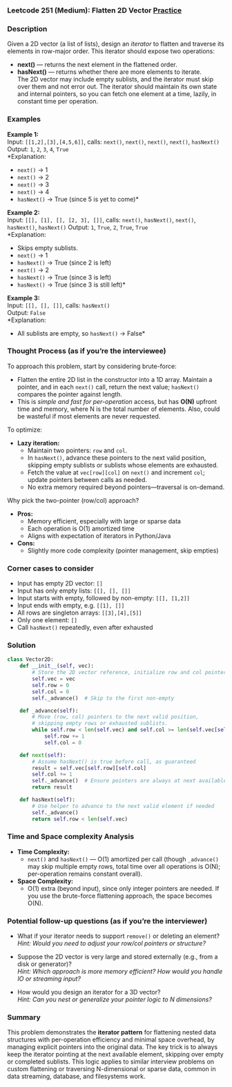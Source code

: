 ### Leetcode 251 (Medium): Flatten 2D Vector [Practice](https://leetcode.com/problems/flatten-2d-vector)

### Description  
Given a 2D vector (a list of lists), design an *iterator* to flatten and traverse its elements in row-major order. This iterator should expose two operations:  
- **next()** — returns the next element in the flattened order.
- **hasNext()** — returns whether there are more elements to iterate.  
The 2D vector may include empty sublists, and the iterator must skip over them and not error out. The iterator should maintain its own state and internal pointers, so you can fetch one element at a time, lazily, in constant time per operation.

### Examples  

**Example 1:**  
Input: `[[1,2],[3],[4,5,6]]`, calls: `next()`, `next()`, `next()`, `next()`, `hasNext()`  
Output: `1`, `2`, `3`, `4`, `True`  
*Explanation:  
- `next()` → 1  
- `next()` → 2  
- `next()` → 3  
- `next()` → 4  
- `hasNext()` → True (since 5 is yet to come)*

**Example 2:**  
Input: `[[], [1], [], [2, 3], []]`, calls: `next()`, `hasNext()`, `next()`, `hasNext()`, `hasNext()`
Output: `1`, `True`, `2`, `True`, `True`  
*Explanation:  
- Skips empty sublists.  
- `next()` → 1  
- `hasNext()` → True (since 2 is left)  
- `next()` → 2  
- `hasNext()` → True (since 3 is left)  
- `hasNext()` → True (since 3 is still left)*

**Example 3:**  
Input: `[[], [], []]`, calls: `hasNext()`  
Output: `False`  
*Explanation:  
- All sublists are empty, so `hasNext()` → False*

### Thought Process (as if you’re the interviewee)  
To approach this problem, start by considering brute-force:  
- Flatten the entire 2D list in the constructor into a 1D array. Maintain a pointer, and in each `next()` call, return the next value; `hasNext()` compares the pointer against length.  
- This is *simple and fast for per-operation* access, but has **O(N)** upfront time and memory, where N is the total number of elements. Also, could be wasteful if most elements are never requested.

To optimize:
- **Lazy iteration:**  
  - Maintain two pointers: `row` and `col`.  
  - In `hasNext()`, advance these pointers to the next valid position, skipping empty sublists or sublists whose elements are exhausted.  
  - Fetch the value at `vec[row][col]` on `next()` and increment `col`; update pointers between calls as needed.  
  - No extra memory required beyond pointers—traversal is on-demand.

Why pick the two-pointer (row/col) approach?  
- **Pros:**  
  - Memory efficient, especially with large or sparse data  
  - Each operation is O(1) amortized time  
  - Aligns with expectation of iterators in Python/Java  
- **Cons:**  
  - Slightly more code complexity (pointer management, skip empties)

### Corner cases to consider  
- Input has empty 2D vector: `[]`  
- Input has only empty lists: `[[], [], []]`  
- Input starts with empty, followed by non-empty: `[[], [1,2]]`  
- Input ends with empty, e.g. `[[1], []]`  
- All rows are singleton arrays: `[[3],[4],[5]]`  
- Only one element: `[]`  
- Call `hasNext()` repeatedly, even after exhausted

### Solution

```python
class Vector2D:
    def __init__(self, vec):
        # Store the 2D vector reference, initialize row and col pointers
        self.vec = vec
        self.row = 0
        self.col = 0
        self._advance()  # Skip to the first non-empty

    def _advance(self):
        # Move (row, col) pointers to the next valid position,
        # skipping empty rows or exhausted sublists.
        while self.row < len(self.vec) and self.col >= len(self.vec[self.row]):
            self.row += 1
            self.col = 0

    def next(self):
        # Assume hasNext() is true before call, as guaranteed
        result = self.vec[self.row][self.col]
        self.col += 1
        self._advance()  # Ensure pointers are always at next available
        return result

    def hasNext(self):
        # Use helper to advance to the next valid element if needed
        self._advance()
        return self.row < len(self.vec)
```

### Time and Space complexity Analysis  

- **Time Complexity:**  
  - `next()` and `hasNext()` — O(1) amortized per call (though `_advance()` may skip multiple empty rows, total time over all operations is O(N); per-operation remains constant overall).
- **Space Complexity:**  
  - O(1) extra (beyond input), since only integer pointers are needed. If you use the brute-force flattening approach, the space becomes O(N).

### Potential follow-up questions (as if you’re the interviewer)  

- What if your iterator needs to support `remove()` or deleting an element?  
  *Hint: Would you need to adjust your row/col pointers or structure?*

- Suppose the 2D vector is very large and stored externally (e.g., from a disk or generator)?  
  *Hint: Which approach is more memory efficient? How would you handle IO or streaming input?*

- How would you design an iterator for a 3D vector?  
  *Hint: Can you nest or generalize your pointer logic to N dimensions?*

### Summary
This problem demonstrates the **iterator pattern** for flattening nested data structures with per-operation efficiency and minimal space overhead, by managing explicit pointers into the original data. The key trick is to always keep the iterator pointing at the next available element, skipping over empty or completed sublists. This logic applies to similar interview problems on custom flattening or traversing N-dimensional or sparse data, common in data streaming, database, and filesystems work.
